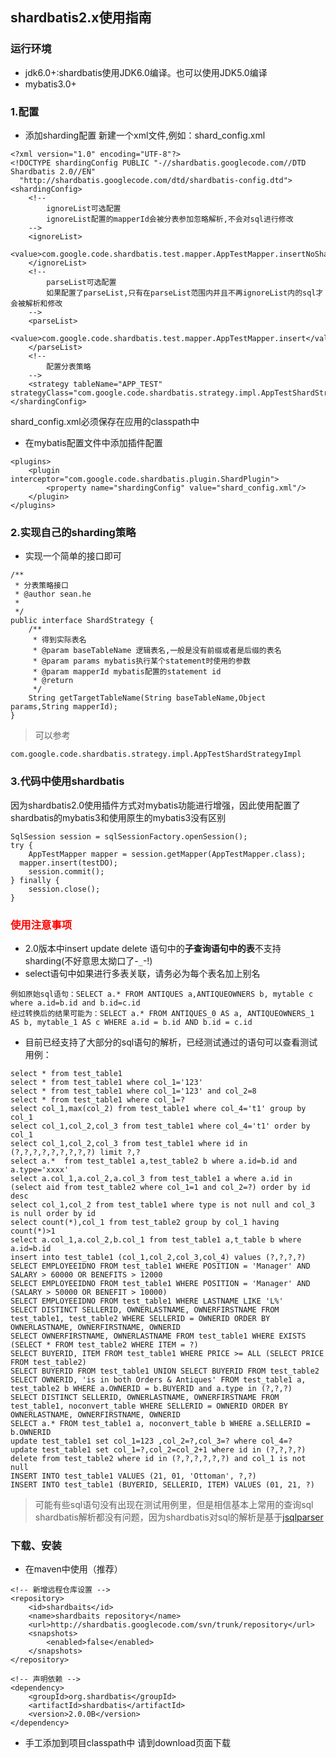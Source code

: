 ## shardbatis2.x使用指南 ##
### 运行环境 ###
  * jdk6.0+:shardbatis使用JDK6.0编译。也可以使用JDK5.0编译
  * mybatis3.0+
### 1.配置 ###
  * 添加sharding配置
新建一个xml文件,例如：shard\_config.xml
```
<?xml version="1.0" encoding="UTF-8"?>
<!DOCTYPE shardingConfig PUBLIC "-//shardbatis.googlecode.com//DTD Shardbatis 2.0//EN"
  "http://shardbatis.googlecode.com/dtd/shardbatis-config.dtd">
<shardingConfig>
	<!--
		ignoreList可选配置
		ignoreList配置的mapperId会被分表参加忽略解析,不会对sql进行修改
	-->
	<ignoreList>
		<value>com.google.code.shardbatis.test.mapper.AppTestMapper.insertNoShard</value>
	</ignoreList>
	<!-- 
		parseList可选配置
		如果配置了parseList,只有在parseList范围内并且不再ignoreList内的sql才会被解析和修改
	-->
	<parseList>
		<value>com.google.code.shardbatis.test.mapper.AppTestMapper.insert</value>
	</parseList>
	<!-- 
		配置分表策略
	-->
	<strategy tableName="APP_TEST" strategyClass="com.google.code.shardbatis.strategy.impl.AppTestShardStrategyImpl"/>      
</shardingConfig>
```
shard\_config.xml必须保存在应用的classpath中
  * 在mybatis配置文件中添加插件配置
```
<plugins>
	<plugin interceptor="com.google.code.shardbatis.plugin.ShardPlugin">
		<property name="shardingConfig" value="shard_config.xml"/>
	</plugin>
</plugins> 
```

### 2.实现自己的sharding策略 ###
  * 实现一个简单的接口即可
```
/**
 * 分表策略接口
 * @author sean.he
 *
 */
public interface ShardStrategy {
	/**
	 * 得到实际表名
	 * @param baseTableName 逻辑表名,一般是没有前缀或者是后缀的表名
	 * @param params mybatis执行某个statement时使用的参数
	 * @param mapperId mybatis配置的statement id
	 * @return
	 */
	String getTargetTableName(String baseTableName,Object params,String mapperId);
}
```
> 可以参考
```
com.google.code.shardbatis.strategy.impl.AppTestShardStrategyImpl
```

### 3.代码中使用shardbatis ###
因为shardbatis2.0使用插件方式对mybatis功能进行增强，因此使用配置了shardbatis的mybatis3和使用原生的mybatis3没有区别
```
SqlSession session = sqlSessionFactory.openSession();
try {
	AppTestMapper mapper = session.getMapper(AppTestMapper.class);
  mapper.insert(testDO);
	session.commit();
} finally {
	session.close();
}
```

### <font color='red'>使用注意事项</font> ###
  * 2.0版本中insert update delete 语句中的**子查询语句中的表**不支持sharding(不好意思太拗口了-`_`-!)
  * select语句中如果进行多表关联，请务必为每个表名加上别名
```
例如原始sql语句：SELECT a.* FROM ANTIQUES a,ANTIQUEOWNERS b, mytable c where a.id=b.id and b.id=c.id
经过转换后的结果可能为：SELECT a.* FROM ANTIQUES_0 AS a, ANTIQUEOWNERS_1 AS b, mytable_1 AS c WHERE a.id = b.id AND b.id = c.id
```
  * 目前已经支持了大部分的sql语句的解析，已经测试通过的语句可以查看测试用例：
```
select * from test_table1
select * from test_table1 where col_1='123'
select * from test_table1 where col_1='123' and col_2=8
select * from test_table1 where col_1=?
select col_1,max(col_2) from test_table1 where col_4='t1' group by col_1
select col_1,col_2,col_3 from test_table1 where col_4='t1' order by col_1
select col_1,col_2,col_3 from test_table1 where id in (?,?,?,?,?,?,?,?,?) limit ?,?
select a.*  from test_table1 a,test_table2 b where a.id=b.id and a.type='xxxx'
select a.col_1,a.col_2,a.col_3 from test_table1 a where a.id in (select aid from test_table2 where col_1=1 and col_2=?) order by id desc
select col_1,col_2 from test_table1 where type is not null and col_3 is null order by id
select count(*),col_1 from test_table2 group by col_1 having count(*)>1
select a.col_1,a.col_2,b.col_1 from test_table1 a,t_table b where a.id=b.id
insert into test_table1 (col_1,col_2,col_3,col_4) values (?,?,?,?)
SELECT EMPLOYEEIDNO FROM test_table1 WHERE POSITION = 'Manager' AND SALARY > 60000 OR BENEFITS > 12000
SELECT EMPLOYEEIDNO FROM test_table1 WHERE POSITION = 'Manager' AND (SALARY > 50000 OR BENEFIT > 10000)
SELECT EMPLOYEEIDNO FROM test_table1 WHERE LASTNAME LIKE 'L%'
SELECT DISTINCT SELLERID, OWNERLASTNAME, OWNERFIRSTNAME FROM test_table1, test_table2 WHERE SELLERID = OWNERID ORDER BY OWNERLASTNAME, OWNERFIRSTNAME, OWNERID
SELECT OWNERFIRSTNAME, OWNERLASTNAME FROM test_table1 WHERE EXISTS (SELECT * FROM test_table2 WHERE ITEM = ?)
SELECT BUYERID, ITEM FROM test_table1 WHERE PRICE >= ALL (SELECT PRICE FROM test_table2)
SELECT BUYERID FROM test_table1 UNION SELECT BUYERID FROM test_table2
SELECT OWNERID, 'is in both Orders & Antiques' FROM test_table1 a, test_table2 b WHERE a.OWNERID = b.BUYERID and a.type in (?,?,?)
SELECT DISTINCT SELLERID, OWNERLASTNAME, OWNERFIRSTNAME FROM test_table1, noconvert_table WHERE SELLERID = OWNERID ORDER BY OWNERLASTNAME, OWNERFIRSTNAME, OWNERID
SELECT a.* FROM test_table1 a, noconvert_table b WHERE a.SELLERID = b.OWNERID 
update test_table1 set col_1=123 ,col_2=?,col_3=? where col_4=?
update test_table1 set col_1=?,col_2=col_2+1 where id in (?,?,?,?)
delete from test_table2 where id in (?,?,?,?,?,?) and col_1 is not null
INSERT INTO test_table1 VALUES (21, 01, 'Ottoman', ?,?)
INSERT INTO test_table1 (BUYERID, SELLERID, ITEM) VALUES (01, 21, ?)
```
> 可能有些sql语句没有出现在测试用例里，但是相信基本上常用的查询sql shardbatis解析都没有问题，因为shardbatis对sql的解析是基于<a href='http://jsqlparser.sourceforge.net/'>jsqlparser</a>

### 下载、安装 ###
  * 在maven中使用（推荐）
```
<!-- 新增远程仓库设置 -->
<repository>
	<id>shardbaits</id>
	<name>shardbaits repository</name>
	<url>http://shardbatis.googlecode.com/svn/trunk/repository</url>
	<snapshots>
		<enabled>false</enabled>
	</snapshots>
</repository>

<!-- 声明依赖 -->
<dependency>
	<groupId>org.shardbatis</groupId>
	<artifactId>shardbatis</artifactId>
	<version>2.0.0B</version>
</dependency>
```
  * 手工添加到项目classpath中
请到download页面下载